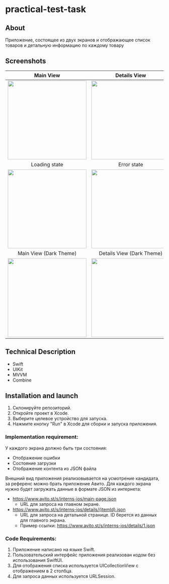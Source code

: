 # practical-test-task

## About

Приложение, состоящее из двух экранов и отображающее список товаров и детальную информацию по каждому товару

## Screenshots

|  Main View | Details View | Details View on a small screen |
| :-------------: |:-------------:|:-------------:| 
| <img src="https://i.ibb.co/N7GW096/Simulator-Screenshot-i-Phone-14-Pro-2023-08-31-at-11-33-01.png" width="250"> | <img src="https://i.ibb.co/XLf3ypq/Simulator-Screenshot-i-Phone-SE-3rd-generation-2023-08-31-at-11-39-57.png" width="250"> | <img src="https://i.ibb.co/Ss9qcs3/Simulator-Screenshot-i-Phone-14-Pro-2023-08-31-at-11-39-20.png" width="250"> |
| Loading state | Error state | Images still loading |
| <img src="https://i.ibb.co/tsLBDBD/Simulator-Screenshot-i-Phone-14-Pro-2023-08-31-at-11-35-47.png" width="250"> | <img src="https://i.ibb.co/k6k2zmt/Simulator-Screenshot-i-Phone-14-Pro-2023-08-31-at-11-36-51.png" width="250"> | <img src="https://i.ibb.co/tKTqtVw/Simulator-Screenshot-i-Phone-14-Pro-2023-08-31-at-11-33-38.png" width="250"> |
| Main View (Dark Theme) | Details View (Dark Theme) |
| <img src="https://i.ibb.co/GW1bcnB/Simulator-Screenshot-i-Phone-14-Pro-2023-08-31-at-11-39-35.png" width="250"> | <img src="https://i.ibb.co/x3ZynbW/Simulator-Screenshot-i-Phone-14-Pro-2023-08-31-at-11-39-40.png" width="250"> |


## Technical Description

- Swift
- UIKit
- MVVM
- Combine

## Installation and launch

1. Склонируйте репозиторий.
2. Откройте проект в Xcode.
3. Выберите целевое устройство для запуска.
4. Нажмите кнопку "Run" в Xcode для сборки и запуска приложения.

### Implementation requirement:
У каждого экрана должно быть три состояния: 
- Отображение ошибки
- Состояние загрузки
- Отображение контента из JSON файла

Внешний вид приложения реализовывается на усмотрение кандидата, за референс можно брать приложение Авито.
Для каждого экрана нужно будет загружать данные в формате JSON из интернета: 
- https://www.avito.st/s/interns-ios/main-page.json
    - URL для запроса на главном экране.
- https://www.avito.st/s/interns-ios/details/{itemId}.json
    - URL для запроса на детальной странице. ID берется из данных для главного экрана. 
    - Пример ссылки: https://www.avito.st/s/interns-ios/details/1.json

### Code Requirements:
1. Приложение написано на языке Swift. 
2. Пользовательский интерфейс приложения реализован кодом без использования SwiftUI.
3. Для отображения списка используется UICollectionView с отображением в 2 столбца.
4. Для запроса данных используется URLSession.
